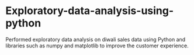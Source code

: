 # Exploratory-data-analysis-using-python
Performed exploratory data analysis on diwali sales data using Python and libraries such as numpy and matplotlib to improve the customer experience.

